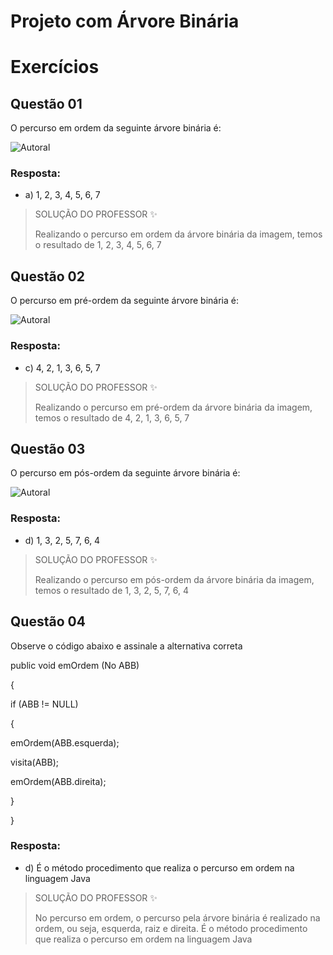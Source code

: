 # Projeto com Árvore Binária

# Exercícios


## Questão 01
O percurso em ordem da seguinte árvore binária é:

![Autoral](https://paperx-dex-assets.s3.sa-east-1.amazonaws.com/images/1655492605929-5YFV199ONN.png)

### Resposta:
- a) 1, 2, 3, 4, 5, 6, 7

> SOLUÇÃO DO PROFESSOR ✨
>
> Realizando o percurso em ordem da árvore binária da imagem, temos o resultado de 1, 2, 3, 4, 5, 6, 7


## Questão 02
O percurso em pré-ordem da seguinte árvore binária é:

![Autoral](https://paperx-dex-assets.s3.sa-east-1.amazonaws.com/images/1655492689261-iMIIjzHZ36.png)

### Resposta:
- c) 4, 2, 1, 3, 6, 5, 7

> SOLUÇÃO DO PROFESSOR ✨
>
> Realizando o percurso em pré-ordem da árvore binária da imagem, temos o resultado de 4, 2, 1, 3, 6, 5, 7


## Questão 03
O percurso em pós-ordem da seguinte árvore binária é:

![Autoral](https://paperx-dex-assets.s3.sa-east-1.amazonaws.com/images/1655492819498-PCrd9XwXlE.png)

### Resposta:
- d) 1, 3, 2, 5, 7, 6, 4

> SOLUÇÃO DO PROFESSOR ✨
>
> Realizando o percurso em pós-ordem da árvore binária da imagem, temos o resultado de 1, 3, 2, 5, 7, 6, 4


## Questão 04
Observe o código abaixo e assinale a alternativa correta

public void emOrdem (No ABB)

{

 if (ABB != NULL)

  {

   emOrdem(ABB.esquerda);

   visita(ABB); 

   emOrdem(ABB.direita);

  }

}

### Resposta:
- d) É o método procedimento que realiza o percurso em ordem na linguagem Java

> SOLUÇÃO DO PROFESSOR ✨
>
> No percurso em ordem, o percurso pela árvore binária é realizado na ordem, ou seja, esquerda, raiz e direita. É o método procedimento que realiza o percurso em ordem na linguagem Java

